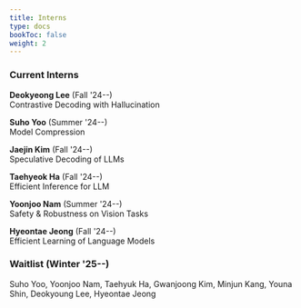 ```yaml
---
title: Interns
type: docs
bookToc: false
weight: 2
---
```


### **Current Interns**  

**Deokyeong Lee** (Fall '24--)  
Contrastive Decoding with Hallucination  

**Suho Yoo** (Summer '24--)  
Model Compression

**Jaejin Kim** (Fall '24--)  
Speculative Decoding of LLMs

**Taehyeok Ha** (Fall '24--)  
Efficient Inference for LLM

**Yoonjoo Nam** (Summer '24--)  
Safety & Robustness on Vision Tasks

**Hyeontae Jeong** (Fall '24--)  
Efficient Learning of Language Models

<!--
**Sangbeom Ha** (Summer '23--)  
Large-Scale Model Quantization  

**Inkwan Hwang** (Fall '23--)  
Large-Scale Model Pruning  
[webpage](https://inkwanhwang.github.io)

**Taesun Yeom** (Winter '23--)  
Training and Inference Efficiency for Neural Fields

**Minhee Lee** (Winter '23--)  
Speculative Decoding

**Jegwang Ryu** (Summer '23 -> Samsung -> Winter '23--)  
Accelerated Training by Masking

**Seunghyun Kim** (Spring '24--)  
Efficient RAG LLM  

**Wonjun Cho** (Spring '24--)  
Model Compression

**Subeom Heo** (Spring '24--)  
Accelerating Video Diffusion Models
-->

### **Waitlist (Winter '25--)**
Suho Yoo, Yoonjoo Nam, Taehyuk Ha, Gwanjoong Kim, Minjun Kang, Youna Shin, Deokyoung Lee, Hyeontae Jeong 

<!--

**Seoyun Jeong** (Summer '24--)  
Language Modeling Basics  

**Yoonjoo Nam** (Summer '24--)  
(TBD)  

**Yewon Hwang** (Summer '24--)  
(TBD)  

**Inkwan Hwang** (Fall '23--)  
Large-Scale Model Pruning  

**Sooho Yoo** (Summer '24--)  
(TBD)  
-->
